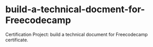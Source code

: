 # build-a-technical-docment-for-Freecodecamp
Certification Project: build a technical document for Freecodecamp certificate.
